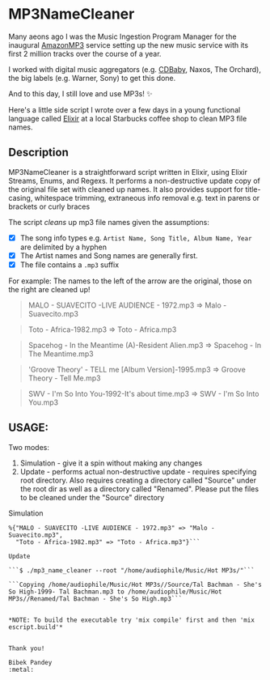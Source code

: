 # MP3NameCleaner

 Many aeons ago I was the Music Ingestion Program Manager for the inaugural [AmazonMP3](http://www.amazonmp3.com) service setting up the new music service with its first 2 million tracks over the course of a year.
 
 I worked with digital music aggregators (e.g. [CDBaby](http://www.cdbaby.com/), Naxos, The Orchard), the big labels (e.g. Warner, Sony) to get this done.

 And to this day, I still love and use MP3s!  :sparkles:

 Here's a little side script I wrote over a few days in a young functional language called [Elixir](http://elixir-lang.org/) at a local Starbucks coffee shop to clean MP3 file names.

## Description

 MP3NameCleaner is a straightforward script written in Elixir, using Elixir Streams, Enums, and Regexs.  It performs a non-destructive update copy of the original file set with cleaned up names.  It also provides support for title-casing, whitespace trimming, extraneous info removal e.g. text in parens or brackets or curly braces

 The script *cleans* up mp3 file names given the assumptions:
 
 - [x]  The song info types e.g. ```Artist Name, Song Title, Album Name, Year``` are delimited by a hyphen
 - [x]  The Artist names and Song names are generally first.
 - [x]  The file contains a ```.mp3``` suffix

 For example: The names to the left of the arrow are the original, those on the right are cleaned up!

 > MALO - SUAVECITO -LIVE AUDIENCE - 1972.mp3 => Malo - Suavecito.mp3

 > Toto - Africa-1982.mp3 => Toto - Africa.mp3

 > Spacehog - In the Meantime (A)-Resident Alien.mp3 => Spacehog - In The Meantime.mp3

 > 'Groove Theory' - TELL me [Album Version]-1995.mp3 => Groove Theory - Tell Me.mp3

 > SWV - I'm So Into You-1992-It's about time.mp3 => SWV - I'm So Into You.mp3


## USAGE: 

Two modes:
 
1.  Simulation - give it a spin without making any changes
2.  Update - performs actual non-destructive update - requires specifying root directory. 
    Also requires creating a directory called "Source" under the root dir as well as a 
    directory called "Renamed".  Please put the files to be cleaned under the "Source" directory


Simulation

```$ ./mp3_name_cleaner --simulate "MALO - SUAVECITO -LIVE AUDIENCE - 1972.mp3 Toto - Africa-1982.mp3"
%{"MALO - SUAVECITO -LIVE AUDIENCE - 1972.mp3" => "Malo - Suavecito.mp3",
  "Toto - Africa-1982.mp3" => "Toto - Africa.mp3"}```

Update

```$ ./mp3_name_cleaner --root "/home/audiophile/Music/Hot MP3s/"```

```Copying /home/audiophile/Music/Hot MP3s//Source/Tal Bachman - She's So High-1999- Tal Bachman.mp3 to /home/audiophile/Music/Hot MP3s//Renamed/Tal Bachman - She's So High.mp3```


*NOTE: To build the executable try 'mix compile' first and then 'mix escript.build'*


Thank you!

Bibek Pandey 
:metal: